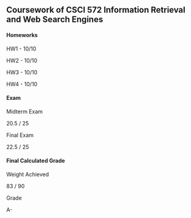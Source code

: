 ## Coursework of CSCI 572 Information Retrieval and Web Search Engines 

#### Homeworks

HW1 - 10/10

HW2 - 10/10

HW3 - 10/10

HW4 - 10/10

#### Exam 

Midterm Exam

20.5 / 25

Final Exam

22.5 / 25


#### Final Calculated Grade

Weight Achieved
	
83 / 90
		
Grade
	
A-
